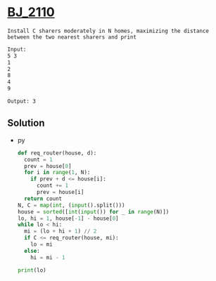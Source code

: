 # [BJ_2110](https://acmicpc.net/problem/2110)

```en
Install C sharers moderately in N homes, maximizing the distance between the two nearest sharers and print
```

```txt
Input:
5 3
1
2
8
4
9

Output: 3
```

## Solution

* py

  ```py
  def req_router(house, d):
    count = 1
    prev = house[0]
    for i in range(1, N):
      if prev + d <= house[i]:
        count += 1
        prev = house[i]
    return count
  N, C = map(int, (input().split()))
  house = sorted([int(input()) for _ in range(N)])
  lo, hi = 1, house[-1] - house[0]
  while lo < hi:
    mi = (lo + hi + 1) // 2
    if C <= req_router(house, mi):
      lo = mi
    else:
      hi = mi - 1

  print(lo)
  ```
